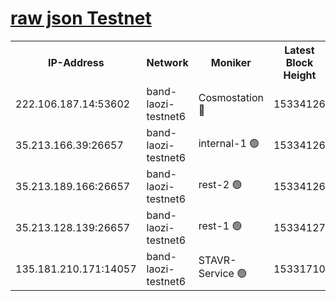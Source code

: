 
[raw json Testnet](https://rpc-check.bandt.stavr.tech/bandt/rpcbandt_result.json)
=

<table><tr><th>IP-Address</th><th>Network</th><th>Moniker</th><th>Latest Block Height</th><th>Earliest Block Height</th><th>Catching Up</th><th>Tx Index</th><th>Voting Power</th><th>Scan Time</th></tr><tr><td>222.106.187.14:53602</td><td>band-laozi-testnet6</td><td>Cosmostation 🔴</td><td>15334126</td><td>13177501</td><td>False</td><td>on</td><td>2203623</td><td>2024-01-29T14:46:48.900913646UTC</td></tr><tr><td>35.213.166.39:26657</td><td>band-laozi-testnet6</td><td>internal-1 🟢</td><td>15334126</td><td>15234126</td><td>False</td><td>on</td><td>0</td><td>2024-01-29T14:46:49.764973925UTC</td></tr><tr><td>35.213.189.166:26657</td><td>band-laozi-testnet6</td><td>rest-2 🟢</td><td>15334126</td><td>15234126</td><td>False</td><td>on</td><td>0</td><td>2024-01-29T14:46:50.808245807UTC</td></tr><tr><td>35.213.128.139:26657</td><td>band-laozi-testnet6</td><td>rest-1 🟢</td><td>15334127</td><td>15234127</td><td>False</td><td>on</td><td>0</td><td>2024-01-29T14:46:53.804522065UTC</td></tr><tr><td>135.181.210.171:14057</td><td>band-laozi-testnet6</td><td>STAVR-Service 🟢</td><td>15331710</td><td>15322501</td><td>False</td><td>on</td><td>0</td><td>2024-01-29T14:46:47.524914711UTC</td></tr></table>
